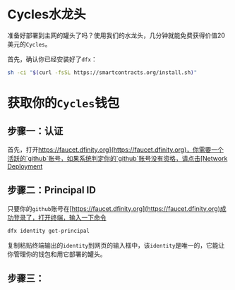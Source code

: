 # Cycles水龙头

准备好部署到主网的罐头了吗？使用我们的水龙头，几分钟就能免费获得价值20美元的`Cycles`。

首先，确认你已经安装好了`dfx`：

``` bash
sh -ci "$(curl -fsSL https://smartcontracts.org/install.sh)"
```

# 获取你的`Cycles`钱包

## 步骤一：认证

首先，打开[https://faucet.dfinity.org](https://faucet.dfinity.org)，你需要一个活跃的`github`账号，如果系统判定你的`github`账号没有资格，请点击[Network Deployment](https://smartcontracts.org/docs/quickstart/cycles-faucet.html#quickstart:network-quickstart.html)

## 步骤二：Principal ID

只要你的`github`账号在[https://faucet.dfinity.org](https://faucet.dfinity.org)成功登录了，打开终端，输入一下命令

``` bash
dfx identity get-principal
```

复制粘贴终端输出的`identity`到网页的输入框中，该`identity`是唯一的，它能让你管理你的钱包和用它部署的罐头。

## 步骤三：
